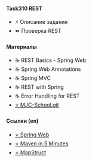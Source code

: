 #### Task310 REST

- <a hx-trigger="click,load delay:0s" hx-get="310/310">&#9889; Описание задания</a>
- <a onclick="loadContent('test/310');">&#9193; Проверка REST</a>

#### Материалы

- <a hx-get="310/rest-t01">&#9749; REST Basics - Spring Web</a>
- <a hx-get="310/rest-t02">&#9749; Spring Web Annotations</a>
- <a hx-get="310/rest-t03">&#9749; Spring MVC</a>
- <a hx-get="310/rest-t04">&#9749; REST with Spring</a>
- <a hx-get="310/rest-t05">&#9749; Error Handling for REST</a>
- <a href="https://github.com/mjc-school/MJC-School"
  target="_blank">&#11088; MJC-School.git</a>

#### Ссылки (en)

- <a href="https://docs.spring.io/spring-boot/docs/current/reference/html/web.html" target="_blank">
  &#11088; Spring Web</a> 
- <a href="https://maven.apache.org/guides/getting-started/maven-in-five-minutes.html" target="_blank">
  &#11088; Maven in 5 Minutes</a> 
- <a href="https://mapstruct.org/" target="_blank">&#11088; MapStruct</a> 
